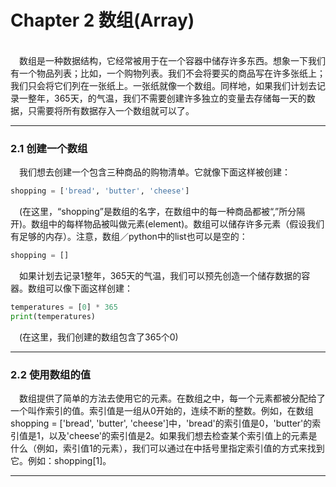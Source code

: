 # Chapter 2 数组(Array)
<br>
&emsp;数组是一种数据结构，它经常被用于在一个容器中储存许多东西。想象一下我们有一个物品列表；比如，一个购物列表。我们不会将要买的商品写在许多张纸上；我们只会将它们列在一张纸上。一张纸就像一个数组。同样地，如果我们计划去记录一整年，365天，的气温，我们不需要创建许多独立的变量去存储每一天的数据，只需要将所有数据存入一个数组就可以了。
<br>

***
### 2.1 创建一个数组
&emsp;我们想去创建一个包含三种商品的购物清单。它就像下面这样被创建：
<br>
```python
shopping = ['bread', 'butter', 'cheese']
```
&emsp;(在这里，“shopping”是数组的名字，在数组中的每一种商品都被“,”所分隔开)。数组中的每样物品被叫做元素(element)。数组可以储存许多元素（假设我们有足够的内存）。注意，数组／python中的list也可以是空的：
<br>
```python
shopping = []
```
&emsp;如果计划去记录1整年，365天的气温，我们可以预先创造一个储存数据的容器。数组可以像下面这样创建：
<br>
```python
temperatures = [0] * 365
print(temperatures)
```
&emsp;(在这里，我们创建的数组包含了365个0)
<br>
***
### 2.2 使用数组的值
&emsp;数组提供了简单的方法去使用它的元素。在数组之中，每一个元素都被分配给了一个叫作索引的值。索引值是一组从0开始的，连续不断的整数。例如，在数组shopping = ['bread', 'butter', 'cheese']中，'bread'的索引值是0，'butter'的索引值是1，以及'cheese'的索引值是2。如果我们想去检查某个索引值上的元素是什么（例如，索引值1的元素），我们可以通过在中括号里指定索引值的方式来找到它。例如：shopping[1]。
<br>
***
